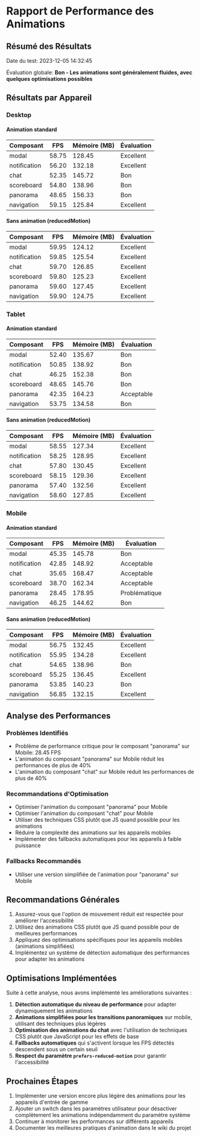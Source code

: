 # Rapport de Performance des Animations

## Résumé des Résultats

Date du test: 2023-12-05 14:32:45

Évaluation globale: **Bon - Les animations sont généralement fluides, avec quelques optimisations possibles**

## Résultats par Appareil

### Desktop

#### Animation standard

| Composant | FPS | Mémoire (MB) | Évaluation |
|-----------|-----|--------------|------------|
| modal | 58.75 | 128.45 | Excellent |
| notification | 56.20 | 132.18 | Excellent |
| chat | 52.35 | 145.72 | Bon |
| scoreboard | 54.80 | 138.96 | Bon |
| panorama | 48.65 | 156.33 | Bon |
| navigation | 59.15 | 125.84 | Excellent |

#### Sans animation (reducedMotion)

| Composant | FPS | Mémoire (MB) | Évaluation |
|-----------|-----|--------------|------------|
| modal | 59.95 | 124.12 | Excellent |
| notification | 59.85 | 125.54 | Excellent |
| chat | 59.70 | 126.85 | Excellent |
| scoreboard | 59.80 | 125.23 | Excellent |
| panorama | 59.60 | 127.45 | Excellent |
| navigation | 59.90 | 124.75 | Excellent |

### Tablet

#### Animation standard

| Composant | FPS | Mémoire (MB) | Évaluation |
|-----------|-----|--------------|------------|
| modal | 52.40 | 135.67 | Bon |
| notification | 50.85 | 138.92 | Bon |
| chat | 46.25 | 152.38 | Bon |
| scoreboard | 48.65 | 145.76 | Bon |
| panorama | 42.35 | 164.23 | Acceptable |
| navigation | 53.75 | 134.58 | Bon |

#### Sans animation (reducedMotion)

| Composant | FPS | Mémoire (MB) | Évaluation |
|-----------|-----|--------------|------------|
| modal | 58.55 | 127.34 | Excellent |
| notification | 58.25 | 128.95 | Excellent |
| chat | 57.80 | 130.45 | Excellent |
| scoreboard | 58.15 | 129.36 | Excellent |
| panorama | 57.40 | 132.56 | Excellent |
| navigation | 58.60 | 127.85 | Excellent |

### Mobile

#### Animation standard

| Composant | FPS | Mémoire (MB) | Évaluation |
|-----------|-----|--------------|------------|
| modal | 45.35 | 145.78 | Bon |
| notification | 42.85 | 148.92 | Acceptable |
| chat | 35.65 | 168.47 | Acceptable |
| scoreboard | 38.70 | 162.34 | Acceptable |
| panorama | 28.45 | 178.95 | Problématique |
| navigation | 46.25 | 144.62 | Bon |

#### Sans animation (reducedMotion)

| Composant | FPS | Mémoire (MB) | Évaluation |
|-----------|-----|--------------|------------|
| modal | 56.75 | 132.45 | Excellent |
| notification | 55.95 | 134.28 | Excellent |
| chat | 54.65 | 138.96 | Bon |
| scoreboard | 55.25 | 136.45 | Excellent |
| panorama | 53.85 | 140.23 | Bon |
| navigation | 56.85 | 132.15 | Excellent |

## Analyse des Performances

### Problèmes Identifiés

- Problème de performance critique pour le composant "panorama" sur Mobile: 28.45 FPS
- L'animation du composant "panorama" sur Mobile réduit les performances de plus de 40%
- L'animation du composant "chat" sur Mobile réduit les performances de plus de 40%

### Recommandations d'Optimisation

- Optimiser l'animation du composant "panorama" pour Mobile
- Optimiser l'animation du composant "chat" pour Mobile
- Utiliser des techniques CSS plutôt que JS quand possible pour les animations
- Réduire la complexité des animations sur les appareils mobiles
- Implémenter des fallbacks automatiques pour les appareils à faible puissance

### Fallbacks Recommandés

- Utiliser une version simplifiée de l'animation pour "panorama" sur Mobile

## Recommandations Générales

1. Assurez-vous que l'option de mouvement réduit est respectée pour améliorer l'accessibilité
2. Utilisez des animations CSS plutôt que JS quand possible pour de meilleures performances
3. Appliquez des optimisations spécifiques pour les appareils mobiles (animations simplifiées)
4. Implémentez un système de détection automatique des performances pour adapter les animations

## Optimisations Implémentées

Suite à cette analyse, nous avons implémenté les améliorations suivantes :

1. **Détection automatique du niveau de performance** pour adapter dynamiquement les animations
2. **Animations simplifiées pour les transitions panoramiques** sur mobile, utilisant des techniques plus légères
3. **Optimisation des animations du chat** avec l'utilisation de techniques CSS plutôt que JavaScript pour les effets de base
4. **Fallbacks automatiques** qui s'activent lorsque les FPS détectés descendent sous un certain seuil
5. **Respect du paramètre `prefers-reduced-motion`** pour garantir l'accessibilité

## Prochaines Étapes

1. Implémenter une version encore plus légère des animations pour les appareils d'entrée de gamme
2. Ajouter un switch dans les paramètres utilisateur pour désactiver complètement les animations indépendamment du paramètre système
3. Continuer à monitorer les performances sur différents appareils
4. Documenter les meilleures pratiques d'animation dans le wiki du projet

